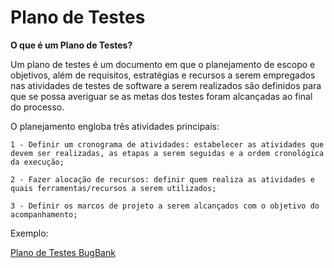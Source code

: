 # Plano de Testes

**O que é um Plano de Testes?**

Um plano de testes é um documento em que o planejamento de escopo e objetivos, além de requisitos, estratégias e recursos a serem empregados nas atividades de testes de software a serem realizados são definidos para que se possa averiguar se as metas dos testes foram alcançadas ao final do processo.

O planejamento engloba três atividades principais:

    1 - Definir um cronograma de atividades: estabelecer as atividades que devem ser realizadas, as etapas a serem seguidas e a ordem cronológica da execução;

    2 - Fazer alocação de recursos: definir quem realiza as atividades e quais ferramentas/recursos a serem utilizados;

    3 - Definir os marcos de projeto a serem alcançados com o objetivo do acompanhamento;


Exemplo: 

[Plano de Testes BugBank](/Testware/Plano%20de%20Testes/plano-teste-bugbank.md)